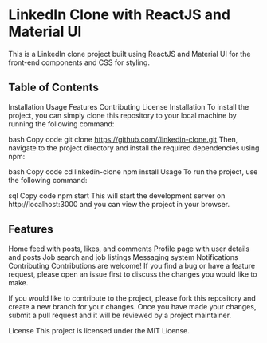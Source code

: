 <h1>LinkedIn Clone with ReactJS and Material UI</h1>
This is a LinkedIn clone project built using ReactJS and Material UI for the front-end components and CSS for styling.

<h2>Table of Contents</h2>
Installation
Usage
Features
Contributing
License
Installation
To install the project, you can simply clone this repository to your local machine by running the following command:

bash
Copy code
git clone https://github.com//linkedin-clone.git
Then, navigate to the project directory and install the required dependencies using npm:

bash
Copy code
cd linkedin-clone
npm install
Usage
To run the project, use the following command:

sql
Copy code
npm start
This will start the development server on http://localhost:3000 and you can view the project in your browser.

<h2>Features</h2>
Home feed with posts, likes, and comments
Profile page with user details and posts
Job search and job listings
Messaging system
Notifications
Contributing
Contributions are welcome! If you find a bug or have a feature request, please open an issue first to discuss the changes you would like to make.

If you would like to contribute to the project, please fork this repository and create a new branch for your changes. Once you have made your changes, submit a pull request and it will be reviewed by a project maintainer.

License
This project is licensed under the MIT License.




